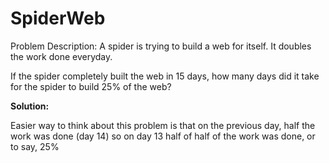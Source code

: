 # SpiderWeb

Problem Description: A spider is trying to build a web for itself. It doubles the work done everyday.

If the spider completely built the web in 15 days, how many days did it take for the spider to build 25% of the web?


**Solution:**

Easier way to think about this problem is that on the previous day, half the work was done (day 14) so on day 13 half of half of the work was done, or to say, 25%
